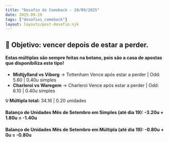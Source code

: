 ```yaml
---
title: "Desafio do Comeback - 20/09/2025"
date: 2025-09-20
tags: ["desafios_comeback"]
layout: layouts/post-desafio.njk
---
```


## 🎯 Objetivo: vencer depois de estar a perder.

#### Estas múltiplas são sempre feitas na betano, pois são a casa de apostas que disponibiliza este tipo!

- **Midtjylland vs Viborg** → Tottenham Vence após estar a perder | Odd: 5.60 | 0.40u simples  
- **Charleroi vs Waregem** → Charleroi Vence após estar a perder | Odd: 6.10 | 0.40u simples  

**💡 Múltipla total:** 34.16 | 0.20 unidades  


#### Balanço de Unidades Mês de Setembro em Simples (até dia 19): -3.20u + 1.80u = -1.40u
#### Balanço de Unidades Mês de Setembro em Múltipla (até dia 19): -0.80u + 0u = -0.80u
